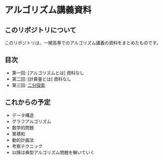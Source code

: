 # アルゴリズム講義資料

## このリポジトリについて

このリポジトリは、一関高専でのアルゴリズム講義の資料をまとめたものです。

## 目次

- 第一回: [アルゴリズムとは] 資料なし
- 第二回: [計算量とは] 資料なし
- 第三回: [二分探索](./docs/1.二分探索.md)

##  これからの予定

- データ構造
- グラフアルゴリズム
- 数学的問題
- 累積和
- 動的計画法
- 考察テクニック
- 以降は典型アルゴリズム問題を解いていく
